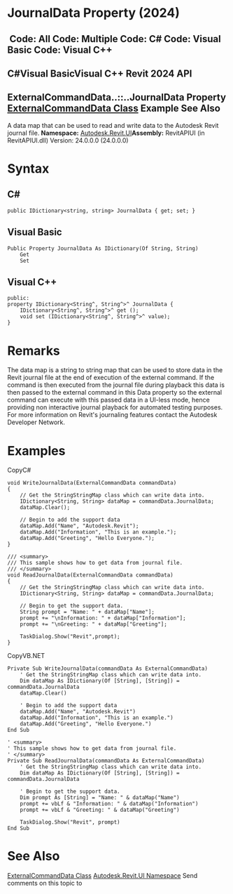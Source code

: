 # JournalData Property (2024)

﻿
 Code: All Code: Multiple Code: C# Code: Visual Basic Code: Visual C++   
---  
C#Visual BasicVisual C++
Revit 2024 API  
---  
ExternalCommandData..::..JournalData Property   
[ExternalCommandData Class](e9aab085-720f-b924-3ace-1f3c33d95d44.md "ExternalCommandData Class") Example See Also  
---  
A data map that can be used to read and write data to the Autodesk Revit journal file.
**Namespace:** [Autodesk.Revit.UI](e86fd90a-8957-02a6-da7f-ced248966e3e.md "Autodesk.Revit.UI Namespace")**Assembly:** RevitAPIUI (in RevitAPIUI.dll) Version: 24.0.0.0 (24.0.0.0)
# Syntax
C#  
---  
```text
public IDictionary<string, string> JournalData { get; set; }
```
  
Visual Basic  
---  
```text
Public Property JournalData As IDictionary(Of String, String)
	Get
	Set
```
  
Visual C++  
---  
```text
public:
property IDictionary<String^, String^>^ JournalData {
	IDictionary<String^, String^>^ get ();
	void set (IDictionary<String^, String^>^ value);
}
```
  
# Remarks
The data map is a string to string map that can be used to store data in the Revit journal file at the end of execution of the external command. If the command is then executed from the journal file during playback this data is then passed to the external command in this Data property so the external command can execute with this passed data in a UI-less mode, hence providing non interactive journal playback for automated testing purposes. For more information on Revit's journaling features contact the Autodesk Developer Network.
# Examples
CopyC#
```text
void WriteJournalData(ExternalCommandData commandData)
{
    // Get the StringStringMap class which can write data into.
    IDictionary<String, String> dataMap = commandData.JournalData;
    dataMap.Clear();

    // Begin to add the support data
    dataMap.Add("Name", "Autodesk.Revit");
    dataMap.Add("Information", "This is an example.");
    dataMap.Add("Greeting", "Hello Everyone.");
}

/// <summary>
/// This sample shows how to get data from journal file. 
/// </summary>
void ReadJournalData(ExternalCommandData commandData)
{
    // Get the StringStringMap class which can write data into.
    IDictionary<String, String> dataMap = commandData.JournalData;

    // Begin to get the support data.
    String prompt = "Name: " + dataMap["Name"];
    prompt += "\nInformation: " + dataMap["Information"];
    prompt += "\nGreeting: " + dataMap["Greeting"];

    TaskDialog.Show("Revit",prompt);
}
```

CopyVB.NET
```text
Private Sub WriteJournalData(commandData As ExternalCommandData)
    ' Get the StringStringMap class which can write data into.
    Dim dataMap As IDictionary(Of [String], [String]) = commandData.JournalData
    dataMap.Clear()

    ' Begin to add the support data
    dataMap.Add("Name", "Autodesk.Revit")
    dataMap.Add("Information", "This is an example.")
    dataMap.Add("Greeting", "Hello Everyone.")
End Sub

' <summary>
' This sample shows how to get data from journal file. 
' </summary>
Private Sub ReadJournalData(commandData As ExternalCommandData)
    ' Get the StringStringMap class which can write data into.
    Dim dataMap As IDictionary(Of [String], [String]) = commandData.JournalData

    ' Begin to get the support data.
    Dim prompt As [String] = "Name: " & dataMap("Name")
    prompt += vbLf & "Information: " & dataMap("Information")
    prompt += vbLf & "Greeting: " & dataMap("Greeting")

    TaskDialog.Show("Revit", prompt)
End Sub
```

# See Also
[ExternalCommandData Class](e9aab085-720f-b924-3ace-1f3c33d95d44.md "ExternalCommandData Class")
[Autodesk.Revit.UI Namespace](e86fd90a-8957-02a6-da7f-ced248966e3e.md "Autodesk.Revit.UI Namespace")
Send comments on this topic to 